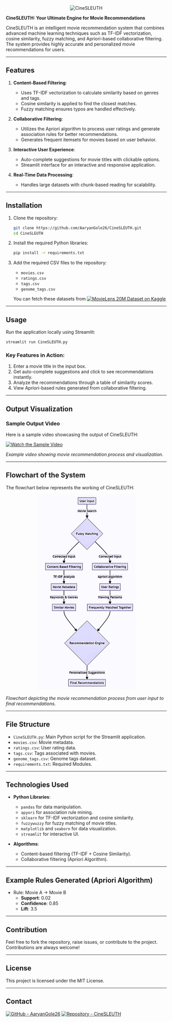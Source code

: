 
<div align="center">
  <img src="./ss/CineSLEUTH_Banner.png" alt="CineSLEUTH" style="max-width: 100%; height: auto;">
</div>

**CineSLEUTH: Your Ultimate Engine for Movie Recommendations**

CineSLEUTH is an intelligent movie recommendation system that combines advanced machine learning techniques such as TF-IDF vectorization, cosine similarity, fuzzy matching, and Apriori-based collaborative filtering. The system provides highly accurate and personalized movie recommendations for users.

---

## Features

1. **Content-Based Filtering**:
   - Uses TF-IDF vectorization to calculate similarity based on genres and tags.
   - Cosine similarity is applied to find the closest matches.
   - Fuzzy matching ensures typos are handled effectively.

2. **Collaborative Filtering**:
   - Utilizes the Apriori algorithm to process user ratings and generate association rules for better recommendations.
   - Generates frequent itemsets for movies based on user behavior.

3. **Interactive User Experience**:
   - Auto-complete suggestions for movie titles with clickable options.
   - Streamlit interface for an interactive and responsive application.

4. **Real-Time Data Processing**:
   - Handles large datasets with chunk-based reading for scalability.

---

## Installation

1. Clone the repository:
   ```bash
   git clone https://github.com/AaryanGole26/CineSLEUTH.git
   cd CineSLEUTH
   ```

2. Install the required Python libraries:
   ```bash
   pip install -r requirements.txt
   ```

3. Add the required CSV files to the repository:
   - `movies.csv`
   - `ratings.csv`
   - `tags.csv`
   - `genome_tags.csv`

   You can fetch these datasets from [![MovieLens 20M Dataset on Kaggle](https://img.shields.io/badge/Kaggle-%2300A6A6?style=for-the-badge)](https://www.kaggle.com/datasets/grouplens/movielens-20m-dataset)


---

## Usage

Run the application locally using Streamlit:
```bash
streamlit run CineSLEUTH.py
```

### Key Features in Action:
1. Enter a movie title in the input box.
2. Get auto-complete suggestions and click to see recommendations instantly.
3. Analyze the recommendations through a table of similarity scores.
4. View Apriori-based rules generated from collaborative filtering.

---

## Output Visualization

### Sample Output Video
Here is a sample video showcasing the output of CineSLEUTH:

[![Watch the Sample Video](https://img.shields.io/badge/Watch%20the%20Sample%20Video-%2300A6A6?style=for-the-badge)](https://player.vimeo.com/video/1033815078?autoplay=1&muted=1)

*Example video showing movie recommendation process and visualization.*

---

## Flowchart of the System

The flowchart below represents the working of CineSLEUTH:

<div align="center"> <img src="./ss/Flowchart.png" alt="CineSLEUTH Flowchart" style="max-width: 100%; height: auto;"> </div>

*Flowchart depicting the movie recommendation process from user input to final recommendations.*

---

## File Structure 

- `CineSLEUTH.py`: Main Python script for the Streamlit application.
- `movies.csv`: Movie metadata.
- `ratings.csv`: User rating data.
- `tags.csv`: Tags associated with movies.
- `genome_tags.csv`: Genome tags dataset.
- `requirements.txt`: Required Modules.

---

## Technologies Used

- **Python Libraries**:
  - `pandas` for data manipulation.
  - `apyori` for association rule mining.
  - `sklearn` for TF-IDF vectorization and cosine similarity.
  - `fuzzywuzzy` for fuzzy matching of movie titles.
  - `matplotlib` and `seaborn` for data visualization.
  - `streamlit` for interactive UI.

- **Algorithms**:
  - Content-based filtering (TF-IDF + Cosine Similarity).
  - Collaborative filtering (Apriori Algorithm).

---

## Example Rules Generated (Apriori Algorithm)

- Rule: Movie A → Movie B
  - **Support**: 0.02
  - **Confidence**: 0.85
  - **Lift**: 3.5

---

## Contribution

Feel free to fork the repository, raise issues, or contribute to the project. Contributions are always welcome!

---

## License

This project is licensed under the MIT License.

---

## Contact

[![GitHub - AaryanGole26](https://img.shields.io/badge/GitHub%20-%23AaryanGole26-%2300A6A6?style=for-the-badge)](https://github.com/AaryanGole26)
[![Repository - CineSLEUTH](https://img.shields.io/badge/Repository%20-%23CineSLEUTH-%2300A6A6?style=for-the-badge)](https://github.com/AaryanGole26/CineSLEUTH)
